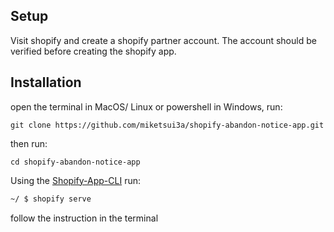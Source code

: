 ## Setup
Visit shopify and create a shopify partner account.
The account should be verified before creating the shopify app.

## Installation

open the terminal in MacOS/ Linux or powershell in Windows, run:
```
git clone https://github.com/miketsui3a/shopify-abandon-notice-app.git
```

then run:
```
cd shopify-abandon-notice-app
```


Using the [Shopify-App-CLI](https://github.com/Shopify/shopify-app-cli) run:

```sh
~/ $ shopify serve
```

follow the instruction in the terminal
